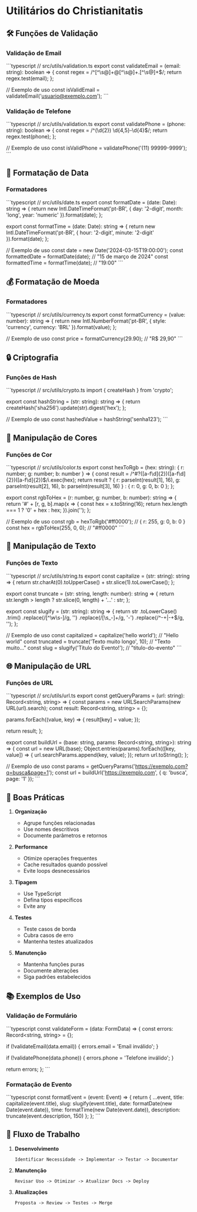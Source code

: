 # Utilitários do Christianitatis

## 🛠️ Funções de Validação

### Validação de Email

\`\`\`typescript
// src/utils/validation.ts
export const validateEmail = (email: string): boolean => {
const regex = /^[^\s@]+@[^\s@]+\.[^\s@]+$/;
return regex.test(email);
};

// Exemplo de uso
const isValidEmail = validateEmail('usuario@exemplo.com');
\`\`\`

### Validação de Telefone

\`\`\`typescript
// src/utils/validation.ts
export const validatePhone = (phone: string): boolean => {
const regex = /^\(\d{2}\) \d{4,5}-\d{4}$/;
return regex.test(phone);
};

// Exemplo de uso
const isValidPhone = validatePhone('(11) 99999-9999');
\`\`\`

## 📅 Formatação de Data

### Formatadores

\`\`\`typescript
// src/utils/date.ts
export const formatDate = (date: Date): string => {
return new Intl.DateTimeFormat('pt-BR', {
day: '2-digit',
month: 'long',
year: 'numeric'
}).format(date);
};

export const formatTime = (date: Date): string => {
return new Intl.DateTimeFormat('pt-BR', {
hour: '2-digit',
minute: '2-digit'
}).format(date);
};

// Exemplo de uso
const date = new Date('2024-03-15T19:00:00');
const formattedDate = formatDate(date); // "15 de março de 2024"
const formattedTime = formatTime(date); // "19:00"
\`\`\`

## 💰 Formatação de Moeda

### Formatadores

\`\`\`typescript
// src/utils/currency.ts
export const formatCurrency = (value: number): string => {
return new Intl.NumberFormat('pt-BR', {
style: 'currency',
currency: 'BRL'
}).format(value);
};

// Exemplo de uso
const price = formatCurrency(29.90); // "R$ 29,90"
\`\`\`

## 🔒 Criptografia

### Funções de Hash

\`\`\`typescript
// src/utils/crypto.ts
import { createHash } from 'crypto';

export const hashString = (str: string): string => {
return createHash('sha256').update(str).digest('hex');
};

// Exemplo de uso
const hashedValue = hashString('senha123');
\`\`\`

## 🎨 Manipulação de Cores

### Funções de Cor

\`\`\`typescript
// src/utils/color.ts
export const hexToRgb = (hex: string): { r: number; g: number; b: number } => {
const result = /^#?([a-f\d]{2})([a-f\d]{2})([a-f\d]{2})$/i.exec(hex);
return result
? {
r: parseInt(result[1], 16),
g: parseInt(result[2], 16),
b: parseInt(result[3], 16)
}
: { r: 0, g: 0, b: 0 };
};

export const rgbToHex = (r: number, g: number, b: number): string => {
return '#' + [r, g, b].map(x => {
const hex = x.toString(16);
return hex.length === 1 ? '0' + hex : hex;
}).join('');
};

// Exemplo de uso
const rgb = hexToRgb('#ff0000'); // { r: 255, g: 0, b: 0 }
const hex = rgbToHex(255, 0, 0); // "#ff0000"
\`\`\`

## 📝 Manipulação de Texto

### Funções de Texto

\`\`\`typescript
// src/utils/string.ts
export const capitalize = (str: string): string => {
return str.charAt(0).toUpperCase() + str.slice(1).toLowerCase();
};

export const truncate = (str: string, length: number): string => {
return str.length > length ? str.slice(0, length) + '...' : str;
};

export const slugify = (str: string): string => {
return str
.toLowerCase()
.trim()
.replace(/[^\w\s-]/g, '')
.replace(/[\s_-]+/g, '-')
.replace(/^-+|-+$/g, '');
};

// Exemplo de uso
const capitalized = capitalize('hello world'); // "Hello world"
const truncated = truncate('Texto muito longo', 10); // "Texto muito..."
const slug = slugify('Título do Evento!'); // "titulo-do-evento"
\`\`\`

## 🌐 Manipulação de URL

### Funções de URL

\`\`\`typescript
// src/utils/url.ts
export const getQueryParams = (url: string): Record<string, string> => {
const params = new URLSearchParams(new URL(url).search);
const result: Record<string, string> = {};

params.forEach((value, key) => {
result[key] = value;
});

return result;
};

export const buildUrl = (base: string, params: Record<string, string>): string => {
const url = new URL(base);
Object.entries(params).forEach(([key, value]) => {
url.searchParams.append(key, value);
});
return url.toString();
};

// Exemplo de uso
const params = getQueryParams('https://exemplo.com?q=busca&page=1');
const url = buildUrl('https://exemplo.com', { q: 'busca', page: '1' });
\`\`\`

## 🔧 Boas Práticas

1. **Organização**

   - Agrupe funções relacionadas
   - Use nomes descritivos
   - Documente parâmetros e retornos

2. **Performance**

   - Otimize operações frequentes
   - Cache resultados quando possível
   - Evite loops desnecessários

3. **Tipagem**

   - Use TypeScript
   - Defina tipos específicos
   - Evite any

4. **Testes**

   - Teste casos de borda
   - Cubra casos de erro
   - Mantenha testes atualizados

5. **Manutenção**
   - Mantenha funções puras
   - Documente alterações
   - Siga padrões estabelecidos

## 📚 Exemplos de Uso

### Validação de Formulário

\`\`\`typescript
const validateForm = (data: FormData) => {
const errors: Record<string, string> = {};

if (!validateEmail(data.email)) {
errors.email = 'Email inválido';
}

if (!validatePhone(data.phone)) {
errors.phone = 'Telefone inválido';
}

return errors;
};
\`\`\`

### Formatação de Evento

\`\`\`typescript
const formatEvent = (event: Event) => {
return {
...event,
title: capitalize(event.title),
slug: slugify(event.title),
date: formatDate(new Date(event.date)),
time: formatTime(new Date(event.date)),
description: truncate(event.description, 150)
};
};
\`\`\`

## 🔄 Fluxo de Trabalho

1. **Desenvolvimento**

   ```
   Identificar Necessidade -> Implementar -> Testar -> Documentar
   ```

2. **Manutenção**

   ```
   Revisar Uso -> Otimizar -> Atualizar Docs -> Deploy
   ```

3. **Atualizações**
   ```
   Proposta -> Review -> Testes -> Merge
   ```
